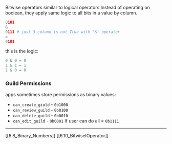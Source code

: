 Bitwise operators similar to logical operators
Instead of operating on boolean, they apply same logic to all bits in a value by column.
``` python
0101
&
0111 # just 3 column is not True with '&' operator
=
0101
```

this is the logic:

``` python
0 & 0 = 0
1 & 1 = 1
1 & 0 = 0
```

### Guild Permissions
apps sometimes store permissions as binary values:
- `can_create_giuld` - `0b1000`
- `can_review_guild` - `0b0100`
- `can_delete_guild` - `0b0010`
- `can_edit_guild`     - `0b0001`
If user can do all = `0b1111`

---
[[6.8_Binary_Numbers]]
[[6.10_BitwiselOperator]]
